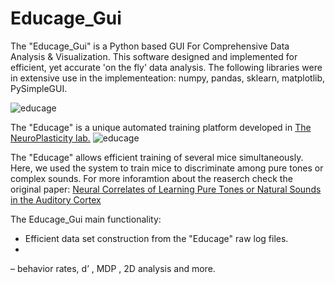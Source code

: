 # Educage_Gui
The "Educage_Gui" is a Python based GUI For Comprehensive Data Analysis & Visualization.
This software designed and implemented for efficient, yet accurate 'on the fly' data analysis.
The following libraries were in extensive use in the implementeation: numpy, pandas, sklearn, matplotlib, PySimpleGUI.


![educage](https://user-images.githubusercontent.com/83977654/125738396-c04dadb0-f1c5-44ee-9a78-c24285c02706.png)



The "Educage" is a unique automated training platform developed in [The NeuroPlasticity lab.](https://elsc.huji.ac.il/people-directory/faculty-members/adi-mizrahi/)
![educage](https://user-images.githubusercontent.com/83977654/125638474-76cc2aa7-50bc-4027-8dd0-14d97fd2bb00.png)

The "Educage" allows efficient training of several mice simultaneously. Here, we used the system to train mice to discriminate among pure tones or complex sounds. For more inforamtion about the reaserch check the original paper: [Neural Correlates of Learning Pure Tones or Natural Sounds in the Auditory Cortex](https://www.frontiersin.org/articles/10.3389/fncir.2019.00082/full)

The Educage_Gui main functionality:
- Efficient data set construction from the "Educage" raw log files.
- 



– behavior rates, d’ , MDP , 2D analysis and more.
